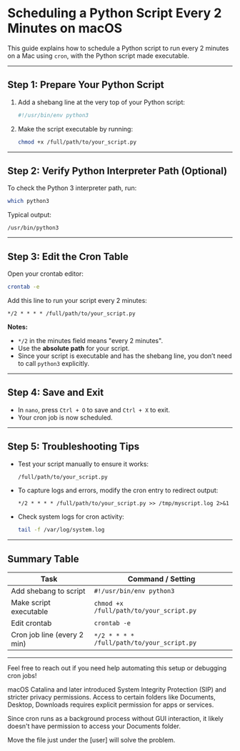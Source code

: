 # Scheduling a Python Script Every 2 Minutes on macOS

This guide explains how to schedule a Python script to run every 2 minutes on a Mac using `cron`, with the Python script made executable.

---

## Step 1: Prepare Your Python Script

1. Add a shebang line at the very top of your Python script:

    ```python
    #!/usr/bin/env python3
    ```

2. Make the script executable by running:

    ```bash
    chmod +x /full/path/to/your_script.py
    ```

---

## Step 2: Verify Python Interpreter Path (Optional)

To check the Python 3 interpreter path, run:

```bash
which python3
````

Typical output:

```
/usr/bin/python3
```

---

## Step 3: Edit the Cron Table

Open your crontab editor:

```bash
crontab -e
```

Add this line to run your script every 2 minutes:

```cron
*/2 * * * * /full/path/to/your_script.py
```

**Notes:**

* `*/2` in the minutes field means "every 2 minutes".
* Use the **absolute path** for your script.
* Since your script is executable and has the shebang line, you don’t need to call `python3` explicitly.

---

## Step 4: Save and Exit

* In `nano`, press `Ctrl + O` to save and `Ctrl + X` to exit.
* Your cron job is now scheduled.

---

## Step 5: Troubleshooting Tips

* Test your script manually to ensure it works:

  ```bash
  /full/path/to/your_script.py
  ```

* To capture logs and errors, modify the cron entry to redirect output:

  ```cron
  */2 * * * * /full/path/to/your_script.py >> /tmp/myscript.log 2>&1
  ```

* Check system logs for cron activity:

  ```bash
  tail -f /var/log/system.log
  ```

---

## Summary Table

| Task                        | Command / Setting                          |
| --------------------------- | ------------------------------------------ |
| Add shebang to script       | `#!/usr/bin/env python3`                   |
| Make script executable      | `chmod +x /full/path/to/your_script.py`    |
| Edit crontab                | `crontab -e`                               |
| Cron job line (every 2 min) | `*/2 * * * * /full/path/to/your_script.py` |

---

Feel free to reach out if you need help automating this setup or debugging cron jobs!



macOS Catalina and later introduced System Integrity Protection (SIP) and stricter privacy permissions. Access to certain folders like Documents, Desktop, Downloads requires explicit permission for apps or services.

Since cron runs as a background process without GUI interaction, it likely doesn't have permission to access your Documents folder.

Move the file just under the [user] will solve the problem.

